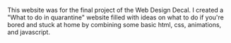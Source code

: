 This website was for the final project of the Web Design Decal. I created a "What to do in quarantine" 
website filled with ideas on what to do if you're bored and stuck at home by combining some basic html, css, animations,
and javascript.
